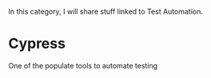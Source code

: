 In this category, I will share stuff linked to Test Automation.

# Cypress

One of the populate tools to automate testing